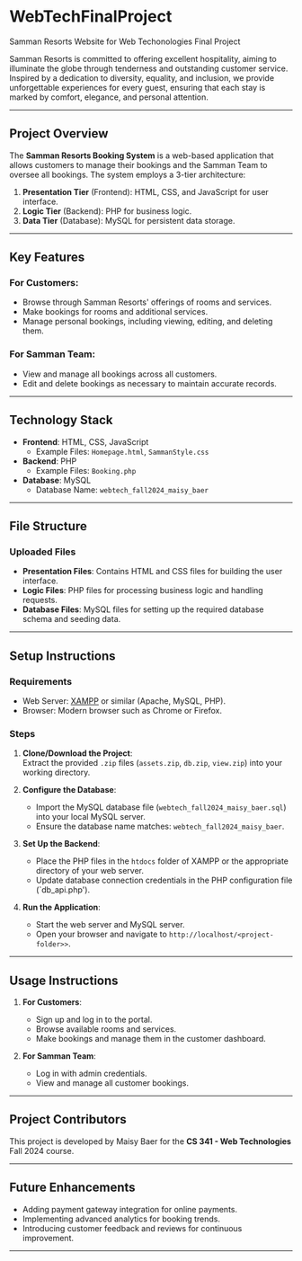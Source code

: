 # WebTechFinalProject
Samman Resorts Website for Web Techonologies Final Project

Samman Resorts is committed to offering excellent hospitality, aiming to illuminate the globe through tenderness and outstanding customer service. Inspired by a dedication to diversity, equality, and inclusion, we provide unforgettable experiences for every guest, ensuring that each stay is marked by comfort, elegance, and personal attention.

---

## **Project Overview**

The **Samman Resorts Booking System** is a web-based application that allows customers to manage their bookings and the Samman Team to oversee all bookings. The system employs a 3-tier architecture:  
1. **Presentation Tier** (Frontend): HTML, CSS, and JavaScript for user interface.  
2. **Logic Tier** (Backend): PHP for business logic.  
3. **Data Tier** (Database): MySQL for persistent data storage.

---

## **Key Features**

### **For Customers:**
- Browse through Samman Resorts' offerings of rooms and services.
- Make bookings for rooms and additional services.
- Manage personal bookings, including viewing, editing, and deleting them.

### **For Samman Team:**
- View and manage all bookings across all customers.
- Edit and delete bookings as necessary to maintain accurate records.

---

## **Technology Stack**
- **Frontend**: HTML, CSS, JavaScript  
  - Example Files: `Homepage.html`, `SammanStyle.css`  
- **Backend**: PHP  
  - Example Files: `Booking.php`  
- **Database**: MySQL  
  - Database Name: `webtech_fall2024_maisy_baer`

---

## **File Structure**

### **Uploaded Files**
- **Presentation Files**: Contains HTML and CSS files for building the user interface.  
- **Logic Files**: PHP files for processing business logic and handling requests.  
- **Database Files**: MySQL files for setting up the required database schema and seeding data.

---

## **Setup Instructions**

### **Requirements**
- Web Server: [XAMPP](https://www.apachefriends.org/) or similar (Apache, MySQL, PHP).
- Browser: Modern browser such as Chrome or Firefox.

### **Steps**
1. **Clone/Download the Project**:  
   Extract the provided `.zip` files (`assets.zip`, `db.zip`, `view.zip`) into your working directory.

2. **Configure the Database**:  
   - Import the MySQL database file (`webtech_fall2024_maisy_baer.sql`) into your local MySQL server.
   - Ensure the database name matches: `webtech_fall2024_maisy_baer`.

3. **Set Up the Backend**:
   - Place the PHP files in the `htdocs` folder of XAMPP or the appropriate directory of your web server.
   - Update database connection credentials in the PHP configuration file (`db_api.php').

4. **Run the Application**:
   - Start the web server and MySQL server.
   - Open your browser and navigate to `http://localhost/<project-folder>>`.

---

## **Usage Instructions**

1. **For Customers**:
   - Sign up and log in to the portal.
   - Browse available rooms and services.
   - Make bookings and manage them in the customer dashboard.

2. **For Samman Team**:
   - Log in with admin credentials.
   - View and manage all customer bookings.

---

## **Project Contributors**
This project is developed by Maisy Baer for the **CS 341 - Web Technologies** Fall 2024 course.

---

## **Future Enhancements**
- Adding payment gateway integration for online payments.
- Implementing advanced analytics for booking trends.
- Introducing customer feedback and reviews for continuous improvement.

---
